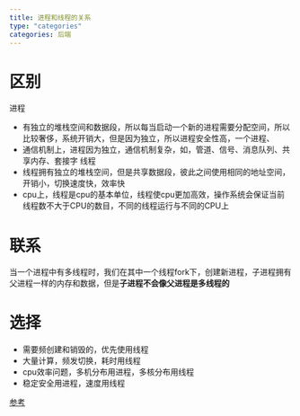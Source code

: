 ```yaml
---
title: 进程和线程的关系
type: "categories"
categories: 后端
---
```


# 区别
进程
- 有独立的堆栈空间和数据段，所以每当启动一个新的进程需要分配空间，所以比较奢侈，系统开销大，但是因为独立，所以进程安全性高，一个进程、
- 通信机制上，进程因为独立，通信机制复杂，如，管道、信号、消息队列、共享内存、套接字
线程
- 线程拥有独立的堆栈空间，但是共享数据段，彼此之间使用相同的地址空间，开销小，切换速度快，效率快
- cpu上，线程是cpu的基本单位，线程使cpu更加高效，操作系统会保证当前线程数不大于CPU的数目，不同的线程运行与不同的CPU上

# 联系

当一个进程中有多线程时，我们在其中一个线程fork下，创建新进程，子进程拥有父进程一样的内存和数据，但是**子进程不会像父进程是多线程的**

# 选择
- 需要频创建和销毁的，优先使用线程
- 大量计算，频发切换，耗时用线程
- cpu效率问题，多机分布用进程，多核分布用线程
- 稳定安全用进程，速度用线程

[参考](http://veaxen.com/?p=360)